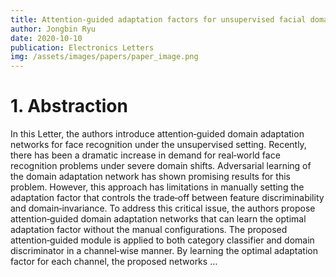 ```yaml
---
title: Attention‐guided adaptation factors for unsupervised facial domain adaptation
author: Jongbin Ryu
date: 2020-10-10
publication: Electronics Letters
img: /assets/images/papers/paper_image.png
---
```


# 1. Abstraction
In this Letter, the authors introduce attention‐guided domain adaptation networks for face recognition under the unsupervised setting. Recently, there has been a dramatic increase in demand for real‐world face recognition problems under severe domain shifts. Adversarial learning of the domain adaptation network has shown promising results for this problem. However, this approach has limitations in manually setting the adaptation factor that controls the trade‐off between feature discriminability and domain‐invariance. To address this critical issue, the authors propose attention‐guided domain adaptation networks that can learn the optimal adaptation factor without the manual configurations. The proposed attention‐guided module is applied to both category classifier and domain discriminator in a channel‐wise manner. By learning the optimal adaptation factor for each channel, the proposed networks …